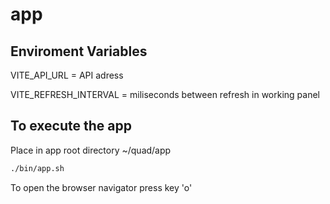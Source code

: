 # app
## Enviroment Variables

VITE_API_URL = API adress

VITE_REFRESH_INTERVAL = miliseconds between refresh in working panel

## To execute the app

Place in app root directory ~/quad/app

```sh
./bin/app.sh
```
To open the browser navigator press key 'o'
